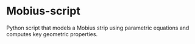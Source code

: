 # Mobius-script
Python script that models a Mobius strip using parametric equations and computes key geometric properties.
